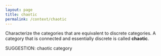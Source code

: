 ```yaml
---
layout: page
title: chaotic
permalink: /context/chaotic
---
```

 Characterize the categories that are equivalent to discrete categories. A category that is connected and essentially discrete is called **chaotic**.


SUGGESTION: chaotic category